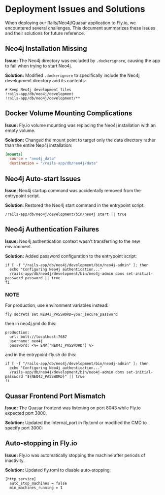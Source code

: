 # Deployment Issues and Solutions

When deploying our Rails/Neo4j/Quasar application to Fly.io, we encountered several challenges. This document summarizes these issues and their solutions for future reference.

## Neo4j Installation Missing

**Issue:** The Neo4j directory was excluded by `.dockerignore`, causing the app to fail when trying to start Neo4j.

**Solution:** Modified `.dockerignore` to specifically include the Neo4j development directory and its contents:
```
# Keep Neo4j development files
!rails-app/db/neo4j/development
!rails-app/db/neo4j/development/**
```
## Docker Volume Mounting Complications

**Issue:** Fly.io volume mounting was replacing the Neo4j installation with an empty volume.

**Solution:** Changed the mount point to target only the data directory rather than the entire Neo4j installation:

```toml
[mounts]
  source = "neo4j_data"
  destination = "/rails-app/db/neo4j/data"
```


## Neo4j Auto-start Issues
**Issue**: 
Neo4j startup command was accidentally removed from the entrypoint script.

**Solution**: 
Restored the Neo4j start command in the entrypoint script:

```/rails-app/db/neo4j/development/bin/neo4j start || true```

## Neo4j Authentication Failures
**Issue:** Neo4j authentication context wasn't transferring to the new environment.

**Solution:** Added password configuration to the entrypoint script:

```
if [ -f "/rails-app/db/neo4j/development/bin/neo4j-admin" ]; then
  echo "Configuring Neo4j authentication..."
  /rails-app/db/neo4j/development/bin/neo4j-admin dbms set-initial-password password || true
fi
```

### NOTE
For production, use environment variables instead:

```
fly secrets set NEO4J_PASSWORD=your_secure_password
```
then in neo4j.yml do this:
```
production:
  url: bolt://localhost:7687
  username: neo4j
  password: <%= ENV['NEO4J_PASSWORD'] %>
```

and in the entrypoint-fly.sh do this:
```
if [ -f "/rails-app/db/neo4j/development/bin/neo4j-admin" ]; then
  echo "Configuring Neo4j authentication..."
  /rails-app/db/neo4j/development/bin/neo4j-admin dbms set-initial-password "${NEO4J_PASSWORD}" || true
fi
```

## Quasar Frontend Port Mismatch
**Issue:** 
The Quasar frontend was listening on port 8043 while Fly.io expected port 3000.

**Solution:** 
Updated the internal_port in fly.toml or modified the CMD to specify port 3000:

## Auto-stopping in Fly.io
**Issue:** Fly.io was automatically stopping the machine after periods of inactivity.

**Solution:** Updated fly.toml to disable auto-stopping:

```
[http_service]
  auto_stop_machines = false
  min_machines_running = 1
```